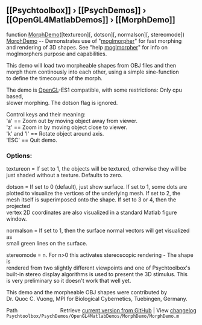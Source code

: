 ## [[Psychtoolbox]] &#8250; [[PsychDemos]] &#8250; [[OpenGL4MatlabDemos]] &#8250; [[MorphDemo]]

function [MorphDemo](MorphDemo)([textureon][, dotson][, normalson][, stereomode])  
[MorphDemo](MorphDemo) -- Demonstrates use of "[moglmorpher](moglmorpher)" for fast morphing  
and rendering of 3D shapes. See "help [moglmorpher](moglmorpher)" for info on  
moglmorphers purpose and capabilities.  
  
This demo will load two morpheable shapes from OBJ files and then  
morph them continously into each other, using a simple sine-function  
to define the timecourse of the morph.  
  
The demo is [OpenGL](OpenGL)-ES1 compatible, with some restrictions: Only cpu based,  
slower morphing. The dotson flag is ignored.  
  
Control keys and their meaning:  
'a' == Zoom out by moving object away from viewer.  
'z' == Zoom in by moving object close to viewer.  
'k' and 'l' == Rotate object around axis.  
'ESC' == Quit demo.  
  
### Options:  
  
textureon = If set to 1, the objects will be textured, otherwise they will be  
just shaded without a texture. Defaults to zero.  
  
dotson = If set to 0 (default), just show surface. If set to 1, some dots are  
plotted to visualize the vertices of the underlying mesh. If set to 2, the  
mesh itself is superimposed onto the shape. If set to 3 or 4, then the projected  
vertex 2D coordinates are also visualized in a standard Matlab figure window.  
  
normalson = If set to 1, then the surface normal vectors will get visualized as  
small green lines on the surface.  
  
stereomode = n. For n\>0 this activates stereoscopic rendering - The shape is  
rendered from two slightly different viewpoints and one of Psychtoolbox's  
built-in stereo display algorithms is used to present the 3D stimulus. This  
is very preliminary so it doesn't work that well yet.  
  
  
This demo and the morpheable OBJ shapes were contributed by  
Dr. Quoc C. Vuong, MPI for Biological Cybernetics, Tuebingen, Germany.  




<div class="code_header" style="text-align:right;">
  <span style="float:left;">Path&nbsp;&nbsp;</span> <span class="counter">Retrieve <a href=
  "https://raw.github.com/Psychtoolbox-3/Psychtoolbox-3/beta/Psychtoolbox/PsychDemos/OpenGL4MatlabDemos/MorphDemo/MorphDemo.m">current version from GitHub</a> | View <a href=
  "https://github.com/Psychtoolbox-3/Psychtoolbox-3/commits/beta/Psychtoolbox/PsychDemos/OpenGL4MatlabDemos/MorphDemo/MorphDemo.m">changelog</a></span>
</div>
<div class="code">
  <code>Psychtoolbox/PsychDemos/OpenGL4MatlabDemos/MorphDemo/MorphDemo.m</code>
</div>

